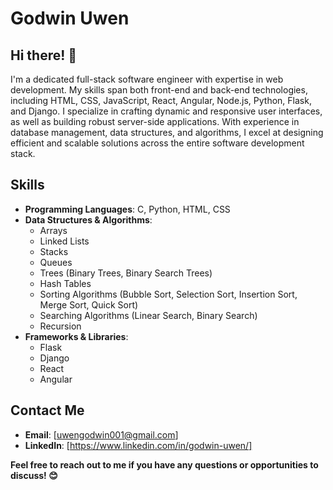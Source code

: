 # Godwin Uwen

## Hi there! 👋

I'm  a dedicated full-stack software engineer with expertise in web development. My skills span both front-end and back-end technologies, including HTML, CSS, JavaScript, React, Angular, Node.js, Python, Flask, and Django. I specialize in crafting dynamic and responsive user interfaces, as well as building robust server-side applications. With experience in database management, data structures, and algorithms, I excel at designing efficient and scalable solutions across the entire software development stack.

 ## Skills

- **Programming Languages**: C, Python, HTML, CSS
- **Data Structures & Algorithms**: 
  - Arrays
  - Linked Lists
  - Stacks
  - Queues
  - Trees (Binary Trees, Binary Search Trees)
  - Hash Tables
  - Sorting Algorithms (Bubble Sort, Selection Sort, Insertion Sort, Merge Sort, Quick Sort)
  - Searching Algorithms (Linear Search, Binary Search)
  - Recursion
- **Frameworks & Libraries**:
  - Flask
  - Django
  - React
  - Angular

 ## Contact Me

- **Email**: [uwengodwin001@gmail.com]
- **LinkedIn**: [https://www.linkedin.com/in/godwin-uwen/]
  

**Feel free to reach out to me if you have any questions or opportunities to discuss! 😊**
